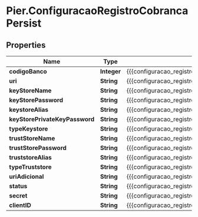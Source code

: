 # Pier.ConfiguracaoRegistroCobrancaPersist

## Properties
Name | Type | Description | Notes
------------ | ------------- | ------------- | -------------
**codigoBanco** | **Integer** | {{{configuracao_registro_cobranca_persist_codigo_banco_value}}} | 
**uri** | **String** | {{{configuracao_registro_cobranca_persist_uri_value}}} | [optional] 
**keyStoreName** | **String** | {{{configuracao_registro_cobranca_persist_key_store_name_value}}} | [optional] 
**keyStorePassword** | **String** | {{{configuracao_registro_cobranca_persist_key_store_password_value}}} | [optional] 
**keystoreAlias** | **String** | {{{configuracao_registro_cobranca_persist_keystore_alias_value}}} | [optional] 
**keyStorePrivateKeyPassword** | **String** | {{{configuracao_registro_cobranca_persist_key_store_private_key_password_value}}} | [optional] 
**typeKeystore** | **String** | {{{configuracao_registro_cobranca_persist_type_keystore_value}}} | [optional] 
**trustStoreName** | **String** | {{{configuracao_registro_cobranca_persist_trust_store_name_value}}} | [optional] 
**trustStorePassword** | **String** | {{{configuracao_registro_cobranca_persist_trust_store_password_value}}} | [optional] 
**truststoreAlias** | **String** | {{{configuracao_registro_cobranca_persist_truststore_alias_value}}} | [optional] 
**typeTruststore** | **String** | {{{configuracao_registro_cobranca_persist_type_truststore_value}}} | [optional] 
**uriAdicional** | **String** | {{{configuracao_registro_cobranca_persist_uri_adicional_value}}} | [optional] 
**status** | **String** | {{{configuracao_registro_cobranca_persist_status_value}}} | 
**secret** | **String** | {{{configuracao_registro_cobranca_persist_secret_value}}} | [optional] 
**clientID** | **String** | {{{configuracao_registro_cobranca_persist_client_id_value}}} | [optional] 


